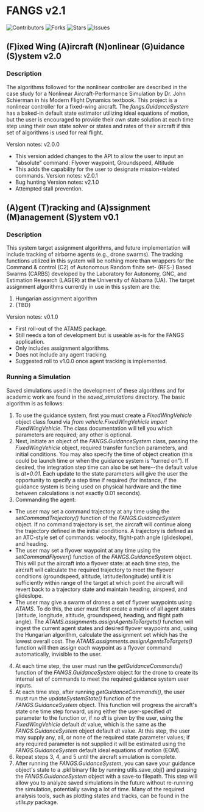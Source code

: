 # FANGS v2.1

<!-- <a href="https://join.slack.com/t/ngc-goz8665/shared_invite/zt-r01kumfq-dQUT3c95BxEP_fnk4yJFfQ">
<img alt="Join us on Slack" src="https://raw.githubusercontent.com/netlify/netlify-cms/master/website/static/img/slack.png" width="165"/>
</a> -->

![Contributors](https://img.shields.io/github/contributors/ahspringer/FANGS?style=plastic)
![Forks](https://img.shields.io/github/forks/ahspringer/FANGS?style=plastic)
![Stars](https://img.shields.io/github/stars/ahspringer/FANGS?style=plastic)
![Issues](https://img.shields.io/github/issues/ahspringer/FANGS?style=plastic)

## (F)ixed Wing (A)ircraft (N)onlinear (G)uidance (S)ystem v2.0

### Description

The algorithms followed for the nonlinear controller are described in the case study for a Nonlinear Aircraft-Performance Simulation by Dr. John Schierman in his Modern Flight Dynamics textbook. This project is a nonlinear controller for a fixed-wing aircraft. The _fangs.GuidanceSystem_ has a baked-in default state estimator utilizing ideal equations of motion, but the user is encouraged to provide their own state solution at each time step using their own state solver or states and rates of their aircraft if this set of algorithms is used for real flight.

Version notes: v2.0.0
- This version added changes to the API to allow the user to input an "absolute" command: Flyover waypoint, Groundspeed, Altitude
- This adds the capability for the user to designate mission-related commands.
Version notes: v2.0.1
- Bug hunting
Version notes: v2.1.0
- Attempted stall prevention.

## (A)gent (T)racking and (A)ssignment (M)anagement (S)ystem v0.1

### Description

This system target assignment algorithms, and future implementation will include tracking of airborne agents (e.g., drone swarms). The tracking functions utilized in this system will be nothing more than wrappers for the Command & control (C2) of Autonomous Random finite set- (RFS-) Based Swarms (CARBS) developed by the Laboratory for Autonomy, GNC,
and Estimation Research (LAGER) at the University of Alabama (UA). The target assignment algorithms currently in use in this system are the:
1. Hungarian assignment algorithm
2. {TBD}

Version notes: v0.1.0
- First roll-out of the ATAMS package.
- Still needs a ton of development but is useable as-is for the FANGS application.
- Only includes assignment algorithms.
- Does not include any agent tracking.
- Suggested roll to v1.0.0 once agent tracking is implemented.

### Running a Simulation

Saved simulations used in the development of these algorithms and for academic work are found in the *saved_simulations* directory. The basic algorithm is as follows:

1. To use the guidance system, first you must create a _FixedWingVehicle_ object class found via _from vehicle.FixedWingVehicle import FixedWingVehicle_. The class documentation will tell you which parameters are required; any other is optional.
2. Next, initiate an object of the _FANGS.GuidanceSystem_ class, passing the _FixedWingVehicle_ object, required transfer function parameters, and initial conditions. You may also specify the time of object creation (this could be launch time or when the guidance system is "turned on"). If desired, the integration step time can also be set here--the default value is _dt=0.01_. Each update to the state parameters will give the user the opportunity to specify a step time if required (for instance, if the guidance system is being used on physical hardware and the time between calculations is not exactly 0.01 seconds).
3. Commanding the agent:
- The user may set a command trajectory at any time using the _setCommandTrajectory()_ function of the _FANGS.GuidanceSystem_ object. If no command trajectory is set, the aircraft will continue along the trajectory defined in the initial conditions. A trajectory is defined as an ATC-style set of commands: velocity, flight-path angle (glideslope), and heading.
- The user may set a flyover waypoint at any time using the _setCommandFlyover()_ function of the _FANGS.GuidanceSystem_ object. This will put the aircraft into a flyover state: at each time step, the aircraft will calculate the required trajectory to meet the flyover conditions (groundspeed, altitude, latitude/longitude) until it is sufficiently within range of the target at which point the aircraft will revert back to a trajectory state and maintain heading, airspeed, and glideslope.
- The user may give a swarm of drones a set of flyover waypoints using _ATAMS_. To do this, the user must first create a matrix of all agent states (latitude, longitude, altitude, groundspeed, heading, and flight path angle). The _ATAMS.assignments.assignAgentsToTargets()_ function will ingest the current agent states and desired flyover waypoints and, using the Hungarian algorithm, calculate the assignment set which has the lowest overall cost. The _ATAMS.assignments.assignAgentsToTargets()_ function will then assign each waypoint as a flyover command automatically, invisible to the user.
4. At each time step, the user must run the _getGuidanceCommands()_ function of the _FANGS.GuidanceSystem_ object for the drone to create its internal set of commands to meet the required guidance system user inputs.
5. At each time step, after running _getGuidanceCommands()_, the user must run the _updateSystemState()_ function of the _FANGS.GuidanceSystem_ object. This function will progress the aircraft's state one time step forward, using either the user-specified _dt_ parameter to the function or, if no _dt_ is given by the user, using the _FixedWingVehicle_ default _dt_ value, which is the same as the _FANGS.GuidanceSystem_ object default _dt_ value. At this step, the user may supply any, all, or none of the required state parameter values; if any required parameter is not supplied it will be estimated using the _FANGS.GuidanceSystem_ default ideal equations of motion (EOM).
6. Repeat steps 3, 4, and 5 until the aircraft simulation is complete.
7. After running the _FANGS.GuidanceSystem_, you can save your guidance object's state to a .pkl binary file by running utils.save_obj() and passing the _FANGS.GuidanceSystem_ object with a save-to filepath. This step will allow you to analyze saved simulations in the future without re-running the simulation, potentially saving a lot of time. Many of the required analysis tools, such as plotting states and tracks, can be found in the _utils.py_ package.
